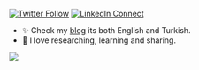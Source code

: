 [![Twitter Follow](https://img.shields.io/badge/dynamic/json.svg?color=14171A&labelColor=37474f&logo=twitter&logoColor=4fc3f7&label=&query=%24[0].followers_count&url=https%3A%2F%2Fcdn.syndication.twimg.com%2Fwidgets%2Ffollowbutton%2Finfo.json%3Fscreen_names%notingolmo&suffix=%20Followers)](https://twitter.com/notingolmo)
[![LinkedIn Connect](https://img.shields.io/badge/%20-Connect-black?color=14171A&labelColor=212121&logo=linkedin&logoColor=ffcc80)](https://www.linkedin.com/in/erhan-bagdemir/)


* ✨ Check my [blog](https://blog.bagdemir.com) its both English and Turkish.
* 🌱 I love researching, learning and sharing. 


<img src="https://github-readme-stats.vercel.app/api?username=ayyucekizrak&&show_icons=true&title_color=#263238&icon_color=bb2acf&text_color=#263238&bg_color=#CFD8DC">

<!--
**notingolmo/notingolmo** is a ✨ _special_ ✨ repository because its `README.md` (this file) appears on your GitHub profile.

Here are some ideas to get you started:

- 🔭 I’m currently working on ...
- 🌱 I’m currently learning ...
- 👯 I’m looking to collaborate on ...
- 🤔 I’m looking for help with ...
- 💬 Ask me about ...
- 📫 How to reach me: ...
- 😄 Pronouns: ...
- ⚡ Fun fact: ...
-->
